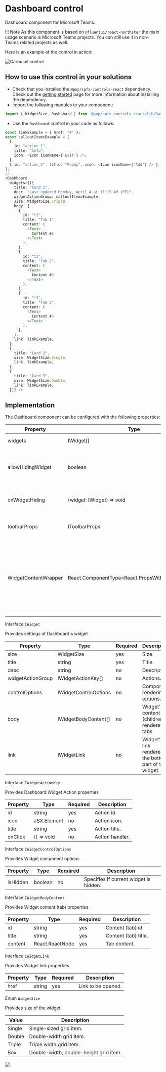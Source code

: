 # Dashboard control

Dashboard component for Microsoft Teams.

!!! Note
    As this component is based on `@fluentui/react-northstar` the main usage scenario is Microsoft Teams projects. You can still use it in non-Teams related projects as well.

Here is an example of the control in action:

![Carousel control](../assets/dashboard.png)

## How to use this control in your solutions

- Check that you installed the `@pnp/spfx-controls-react` dependency. Check out the [getting started](../../#getting-started) page for more information about installing the dependency.
- Import the following modules to your component:

```TypeScript
import { WidgetSize, Dashboard } from '@pnp/spfx-controls-react/lib/Dashboard';
```

- Use the `Dashboard` control in your code as follows:

```TypeScript
const linkExample = { href: "#" };
const calloutItemsExample = [
  {
    id: "action_1",
    title: "Info",
    icon: <Icon iconName={'Edit'} />,
  },
  { id: "action_2", title: "Popup", icon: <Icon iconName={'Add'} /> },
];
// ...
<Dashboard
  widgets={[{
    title: "Card 1",
    desc: "Last updated Monday, April 4 at 11:15 AM (PT)",
    widgetActionGroup: calloutItemsExample,
    size: WidgetSize.Triple,
    body: [
      {
        id: "t1",
        title: "Tab 1",
        content: (
          <Text>
            Content #1
          </Text>
        ),
      },
      {
        id: "t2",
        title: "Tab 2",
        content: (
          <Text>
            Content #2
          </Text>
        ),
      },
      {
        id: "t3",
        title: "Tab 3",
        content: (
          <Text>
            Content #3
          </Text>
        ),
      },
    ],
    link: linkExample,
  },
  {
    title: "Card 2",
    size: WidgetSize.Single,
    link: linkExample,
  },
  {
    title: "Card 3",
    size: WidgetSize.Double,
    link: linkExample,
  }]} />
```

## Implementation

The Dashboard component can be configured with the following properties:

| Property | Type | Required | Description |
| ---- | ---- | ---- | ---- |
| widgets | IWidget[] | yes | Widgets collection. |
| allowHidingWidget | boolean | no | Specifies if widgets can be hidden from the dashboard. |
| onWidgetHiding | (widget: IWidget) => void | no | Handler of widget hiding event. |
| toolbarProps | IToolbarProps | no | Dashboard toolbar props. See [Toolbar](./Toolbar). |
| WidgetContentWrapper | React.ComponentType\<React.PropsWithChildren\<any>> | no | Optional component which wraps every Widget component. Useful for a custom error handling or styling. | 

Interface `IWidget`

Provides settings of Dashboard's widget

| Property | Type | Required | Description |
| ---- | ---- | ---- | ---- |
| size | WidgetSize | yes | Size. |
| title | string | yes | Title. |
| desc | string | no | Description. |
| widgetActionGroup | IWidgetActionKey[] | no | Actions. |
| controlOptions | IWidgetControlOptions | no | Component rendering options. |
| body | IWidgetBodyContent[] | no | Widget's content (children) rendered as tabs. |
| link | IWidgetLink | no | Widget's link rendered at the bottom part of the widget. |

Interface `IWidgetActionKey`

Provides Dashboard Widget Action properties

| Property | Type | Required | Description |
| ---- | ---- | ---- | ---- |
| id | string | yes | Action id. |
| icon | JSX.Element | no | Action icon. |
| title | string | yes | Action title. |
| onClick | () => void | no | Action handler. |

Interface `IWidgetControlOptions`

Provides Widget component options

| Property | Type | Required | Description |
| ---- | ---- | ---- | ---- |
| isHidden | boolean | no | Specifies if current widget is hidden. |

Interface `IWidgetBodyContent`

Provides Widget content (tab) properties

| Property | Type | Required | Description |
| ---- | ---- | ---- | ---- |
| id | string | yes | Content (tab) id. |
| title | string | yes | Content (tab) title. |
| content | React.ReactNode | yes | Tab content. |

Interface `IWidgetLink`

Provides Widget link properties

| Property | Type | Required | Description |
| ---- | ---- | ---- | ---- |
| href | string | yes | Link to be opened. |

Enum `WidgetSize`

Provides size of the widget

| Value | Description |
| ---- | ---- |
| Single | Single-sized grid item. |
| Double | Double-width grid item. |
| Triple | Triple width grid item. |
| Box | Double-width, double-height grid item. |

![](https://telemetry.sharepointpnp.com/sp-dev-fx-controls-react/wiki/controls/Dashboard)
